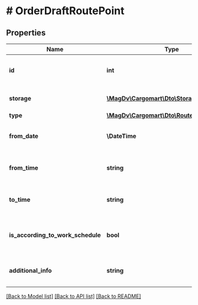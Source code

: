 # # OrderDraftRoutePoint

## Properties

Name | Type | Description | Notes
------------ | ------------- | ------------- | -------------
**id** | **int** | Идентификатор редактируемой маршрутной точки | [optional]
**storage** | [**\MagDv\Cargomart\Dto\StoragePointItemDiff**](StoragePointItemDiff.md) | Данные склада маршрутного пункта | [optional]
**type** | [**\MagDv\Cargomart\Dto\RoutePointType**](RoutePointType.md) | Тип точки | [optional]
**from_date** | **\DateTime** | Диапазон дат на пункте маршрута ОТ. YYYY-MM-DD | [optional]
**from_time** | **string** | Время работы пункта маршрута ОТ. ЧЧ:ММ:СС | [optional]
**to_time** | **string** | Время работы пункта маршрута ДО. ЧЧ:ММ:СС | [optional]
**is_according_to_work_schedule** | **bool** | Флаг времени подачи машины по графику работы пункта | [optional] [default to false]
**additional_info** | **string** | Комментарий к пункту маршрута в заказе | [optional]

[[Back to Model list]](../../README.md#models) [[Back to API list]](../../README.md#endpoints) [[Back to README]](../../README.md)

